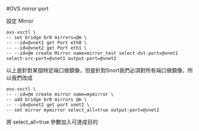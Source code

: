 #OVS mirror port

設定 Mirror

    ovs-vsctl \
    -- set bridge br0 mirrors=@m \
    -- --id=@vnet1 get Port eth0 \
    -- --id=@vnet2 get Port eth1 \
    -- --id=@m create Mirror name=mirror_test select-dst-port=@vnet1 select-src-port=@vnet1 output-port=@vnet2 
    
以上是針對某個特定端口做鏡像，但是針對Snort我們必須對所有端口做鏡像，所以我們改成

    ovs-vsctl \
    -- --id=@m create mirror name=mymirror \
    -- add bridge br0 mirrors @m \
    -- --id=@vnet2 get port vnet2 \
    -- set mirror mymirror select_all=true output-port=@vnet2
    
將 select_all=true 參數加入可達成目的
    
